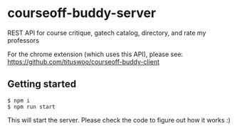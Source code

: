 # courseoff-buddy-server
REST API for course critique, gatech catalog, directory, and rate my professors

For the chrome extension (which uses this API), please see: https://github.com/tituswoo/courseoff-buddy-client

## Getting started

```
$ npm i
$ npm run start
```

This will start the server. Please check the code to figure out how it works :)

